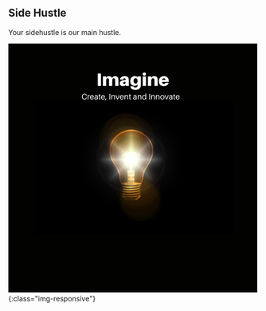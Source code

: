 <!DOCTYPE html>
<html>
</html>

## Side Hustle
Your sidehustle is our main hustle.

![imagine](img/SideHustleLogo.png){:class="img-responsive"}

